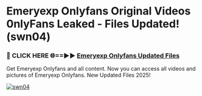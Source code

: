 # Emeryexp Onlyfans Original Videos 0nlyFans Leaked - Files Updated! (swn04)

<h3>🔴 CLICK HERE 🌐==►► <a href="https://tinyurl.com/ehrbuxhb" rel="nofollow">Emeryexp Onlyfans Updated Files</a></h3>

Get Emeryexp Onlyfans and all content. Now you can access all videos and pictures of Emeryexp Onlyfans. New Updated Files 2025!

[![swn04](https://i.imgur.com/lVYEuWS.gif)](https://tinyurl.com/ehrbuxhb)
